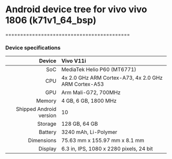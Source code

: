 # Android device tree for vivo vivo 1806 (k71v1_64_bsp)
==========================================
### Device specifications

| Device                  |         Vivo V11i                                             |
| ----------------------: | :------------------------------------------------------------ |
| SoC                     | MediaTek Helio P60 (MT6771)                                   |
| CPU                     | 4x 2.0 GHz ARM Cortex-A73, 4x 2.0 GHz ARM Cortex-A53          |
| GPU                     | Arm Mali-G72, 700MHz                                          |
| Memory                  | 4 GB, 6 GB, 1800 MHz                                          |
| Shipped Android version | 10                                                            |
| Storage                 | 128 GB, 64 GB                                                 |
| Battery                 | 3240 mAh, Li-Polymer                                          |
| Dimensions              | 75.63 mm x 155.97 mm x 8.1 mm                                 |
| Display                 | 6.3 in, IPS, 1080 x 2280 pixels, 24 bit                       |
